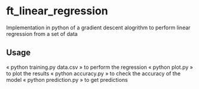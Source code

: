 # ft_linear_regression

Implementation in python of a gradient descent alogrithm to perform linear regression from a set of data

## Usage

« python training.py data.csv » to perform the regression
« python plot.py » to plot the results
« python accuracy.py » to check the accuracy of the model
« python prediction.py » to get predictions
